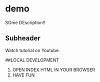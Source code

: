 # demo

SOme DEscription!!

## Subheader

Watch tutorial on Youtube.

##LOCAL DEVELOPMENT

1. OPEN INDEX.HTML IN YOUR BROWSER
2. HAVE FUN
 